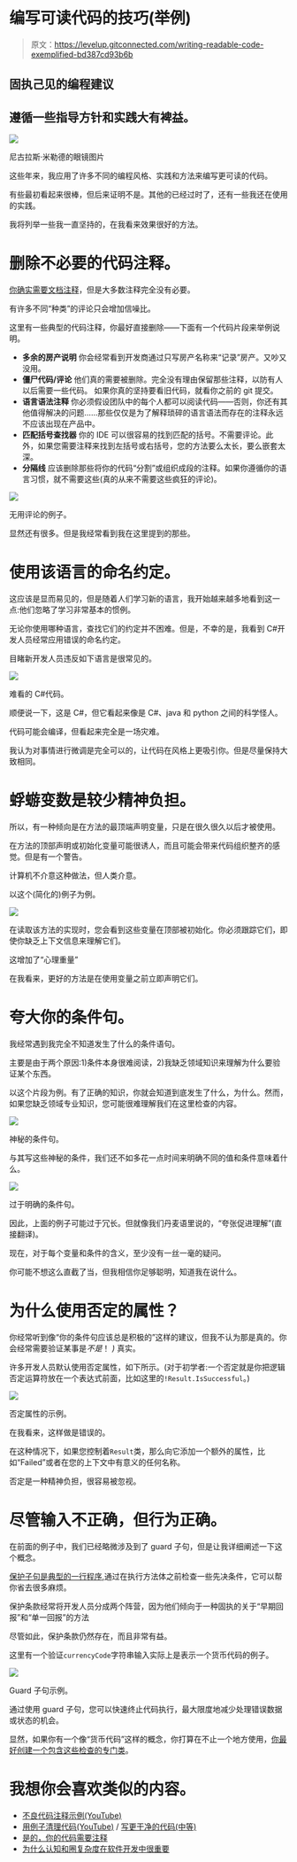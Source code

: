 # 编写可读代码的技巧(举例)

> 原文：<https://levelup.gitconnected.com/writing-readable-code-exemplified-bd387cd93b6b>

## 固执己见的编程建议

## 遵循一些指导方针和实践大有裨益。

![](img/c29aa28e92e08354b3eea0da1f72c63b.png)

尼古拉斯·米勒德的眼镜图片

这些年来，我应用了许多不同的编程风格、实践和方法来编写更可读的代码。

有些最初看起来很棒，但后来证明不是。其他的已经过时了，还有一些我还在使用的实践。

我将列举一些我一直坚持的，在我看来效果很好的方法。

# 删除不必要的代码注释。

[你确实需要文档注释](/yes-your-code-need-comments-a96348bf3fb7)，但是大多数注释完全没有必要。

有许多不同“种类”的评论只会增加信噪比。

这里有一些典型的代码注释，你最好直接删除——下面有一个代码片段来举例说明。

*   **多余的房产说明**
    你会经常看到开发商通过只写房产名称来“记录”房产。又吵又没用。
*   **僵尸代码/评论**
    他们真的需要被删除。完全没有理由保留那些注释，以防有人以后需要一些代码。
    如果你真的坚持要看旧代码，就看你之前的 git 提交。
*   **语言语法注释**
    你必须假设团队中的每个人都可以阅读代码——否则，你还有其他值得解决的问题……那些仅仅是为了解释琐碎的语言语法而存在的注释永远不应该出现在产品中。
*   **匹配括号查找器**
    你的 IDE 可以很容易的找到匹配的括号。不需要评论。此外，如果您需要注释来找到左括号或右括号，您的方法要么太长，要么嵌套太深。
*   **分隔线**
    应该删除那些将你的代码“分割”或组织成段的注释。如果你遵循你的语言习惯，就不需要这些(真的从来不需要这些疯狂的评论)。

![](img/ba712e5ea327b4e465c15641cb7ccb32.png)

无用评论的例子。

显然还有很多。但是我经常看到我在这里提到的那些。

# 使用该语言的命名约定。

这应该是显而易见的，但是随着人们学习新的语言，我开始越来越多地看到这一点:他们忽略了学习非常基本的惯例。

无论你使用哪种语言，查找它们的约定并不困难。但是，不幸的是，我看到 C#开发人员经常应用错误的命名约定。

目睹新开发人员违反如下语言是很常见的。

![](img/379d97883e76a4685e063b031605d433.png)

难看的 C#代码。

顺便说一下，这是 C#，但它看起来像是 C#、java 和 python 之间的科学怪人。

代码可能会编译，但看起来完全是一场灾难。

我认为对事情进行微调是完全可以的，让代码在风格上更吸引你。但是尽量保持大致相同。

# 蜉蝣变数是较少精神负担。

所以，有一种倾向是在方法的最顶端声明变量，只是在很久很久以后才被使用。

在方法的顶部声明或初始化变量可能很诱人，而且可能会带来代码组织整齐的感觉。但是有一个警告。

计算机不介意这种做法，但人类介意。

以这个(简化的)例子为例。

![](img/0a2a54afeda2f742803050a17955d434.png)

在读取该方法的实现时，您会看到这些变量在顶部被初始化。你必须跟踪它们，即使你缺乏上下文信息来理解它们。

这增加了“心理重量”

在我看来，更好的方法是在使用变量之前立即声明它们。

# 夸大你的条件句。

我经常遇到我完全不知道发生了什么的条件语句。

主要是由于两个原因:1)条件本身很难阅读，2)我缺乏领域知识来理解为什么要验证某个东西。

以这个片段为例。有了正确的知识，你就会知道到底发生了什么，为什么。然而，如果您缺乏领域专业知识，您可能很难理解我们在这里检查的内容。

![](img/4c9878bbe3ff9151e74662581e2b458e.png)

神秘的条件句。

与其写这些神秘的条件，我们还不如多花一点时间来明确不同的值和条件意味着什么。

![](img/2b8d15f1fd34f5858bbcd145e5794658.png)

过于明确的条件句。

因此，上面的例子可能过于冗长。但就像我们丹麦语里说的，“夸张促进理解”(直接翻译)。

现在，对于每个变量和条件的含义，至少没有一丝一毫的疑问。

你可能不想这么直截了当，但我相信你足够聪明，知道我在说什么。

# 为什么使用否定的属性？

你经常听到像“你的条件句应该总是积极的”这样的建议，但我不认为那是真的。你会经常需要验证某事是*不是*！ *)* 真实。

许多开发人员默认使用否定属性，如下所示。(对于初学者:一个否定就是你把逻辑否定运算符放在一个表达式前面，比如这里的`!Result.IsSuccessful`。)

![](img/f606ac90cd245335879f86277b583226.png)

否定属性的示例。

在我看来，这样做是错误的。

在这种情况下，如果您控制着`Result`类，那么向它添加一个额外的属性，比如“Failed”或者在您的上下文中有意义的任何名称。

否定是一种精神负担，很容易被忽视。

# 尽管输入不正确，但行为正确。

在前面的例子中，我们已经略微涉及到了 guard 子句，但是让我详细阐述一下这个概念。

[保护子句是典型的一行程序](https://medium.com/swlh/2-defensive-coding-techniques-you-should-use-today-4225cacc1c29),通过在执行方法体之前检查一些先决条件，它可以帮你省去很多麻烦。

保护条款经常将开发人员分成两个阵营，因为他们倾向于一种固执的关于“早期回报”和“单一回报”的方法

尽管如此，保护条款仍然存在，而且非常有益。

这里有一个验证`currencyCode`字符串输入实际上是表示一个货币代码的例子。

![](img/a79d3a9d80512823dbfb5bb505931da3.png)

Guard 子句示例。

通过使用 guard 子句，您可以快速终止代码执行，最大限度地减少处理错误数据或状态的机会。

显然，如果你有一个像“货币代码”这样的概念，你打算在不止一个地方使用，[你最好创建一个包含这些检查的专门类](https://betterprogramming.pub/stop-using-primitive-types-in-domain-classes-c45f5973d640)。

# 我想你会喜欢类似的内容。

*   [不良代码注释示例(YouTube)](https://youtu.be/S-kJQ7ALJaE)
*   [用例子清理代码(YouTube)](https://youtu.be/goVjlWLY9NQ) / [写更干净的代码(中等)](/writing-cleaner-code-with-examples-69be2160b4c1)
*   [是的，你的代码需要注释](/yes-your-code-need-comments-a96348bf3fb7)
*   [为什么认知和圈复杂度在软件开发中很重要](/why-cognitive-and-cyclomatic-complexity-matters-in-software-development-5fce1efb56ab)